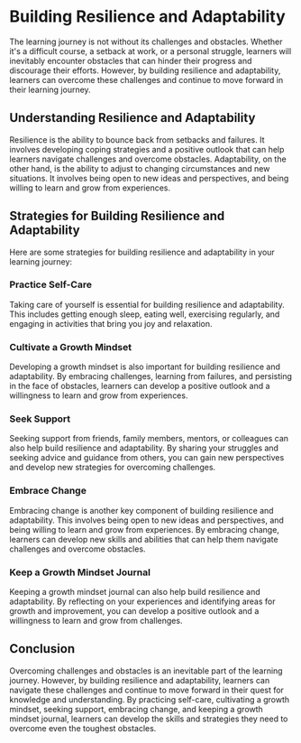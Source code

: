 Building Resilience and Adaptability
====================================================================================

The learning journey is not without its challenges and obstacles. Whether it's a difficult course, a setback at work, or a personal struggle, learners will inevitably encounter obstacles that can hinder their progress and discourage their efforts. However, by building resilience and adaptability, learners can overcome these challenges and continue to move forward in their learning journey.

Understanding Resilience and Adaptability
-----------------------------------------

Resilience is the ability to bounce back from setbacks and failures. It involves developing coping strategies and a positive outlook that can help learners navigate challenges and overcome obstacles. Adaptability, on the other hand, is the ability to adjust to changing circumstances and new situations. It involves being open to new ideas and perspectives, and being willing to learn and grow from experiences.

Strategies for Building Resilience and Adaptability
---------------------------------------------------

Here are some strategies for building resilience and adaptability in your learning journey:

### Practice Self-Care

Taking care of yourself is essential for building resilience and adaptability. This includes getting enough sleep, eating well, exercising regularly, and engaging in activities that bring you joy and relaxation.

### Cultivate a Growth Mindset

Developing a growth mindset is also important for building resilience and adaptability. By embracing challenges, learning from failures, and persisting in the face of obstacles, learners can develop a positive outlook and a willingness to learn and grow from experiences.

### Seek Support

Seeking support from friends, family members, mentors, or colleagues can also help build resilience and adaptability. By sharing your struggles and seeking advice and guidance from others, you can gain new perspectives and develop new strategies for overcoming challenges.

### Embrace Change

Embracing change is another key component of building resilience and adaptability. This involves being open to new ideas and perspectives, and being willing to learn and grow from experiences. By embracing change, learners can develop new skills and abilities that can help them navigate challenges and overcome obstacles.

### Keep a Growth Mindset Journal

Keeping a growth mindset journal can also help build resilience and adaptability. By reflecting on your experiences and identifying areas for growth and improvement, you can develop a positive outlook and a willingness to learn and grow from challenges.

Conclusion
----------

Overcoming challenges and obstacles is an inevitable part of the learning journey. However, by building resilience and adaptability, learners can navigate these challenges and continue to move forward in their quest for knowledge and understanding. By practicing self-care, cultivating a growth mindset, seeking support, embracing change, and keeping a growth mindset journal, learners can develop the skills and strategies they need to overcome even the toughest obstacles.
